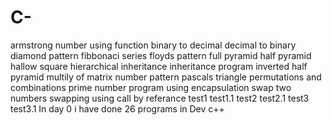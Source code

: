 # C-
armstrong number using function
binary to decimal
decimal to binary
diamond pattern
fibbonaci series
floyds pattern
full pyramid
half pyramid
hallow square
hierarchical inheritance
inheritance program
inverted half pyramid
multily of matrix
number pattern
pascals triangle
permutations and combinations
prime number
program using encapsulation
swap two numbers
swapping using call by referance
test1
test1.1
test2
test2.1
test3
test3.1
In day 0 i have done 26 programs in Dev c++
